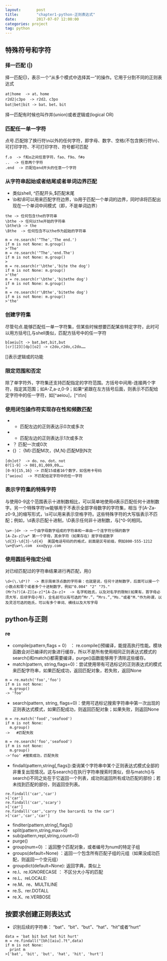 ```yaml
---
layout:       post
title:        "chapter1-python-正则表达式"
date:         2017-07-07 12:00:00
categories: project
tag: python
---
```


## 特殊符号和字符

### 择一匹配 (|)
择一匹配(|)，表示一个“从多个模式中选择其一”的操作。它用于分割不同的正则表达式
```
at|home  -> at、home
r2d2|c3po  -> r2d2、c3po
bat|bet|bit -> bat、bet、bit
```
择一匹配有时候也叫作并(union)或者逻辑或(logical OR)

### 匹配任一单一字符
点号.匹配除了换行符\n以外的任何字符，即字母、数字、空格(不包含换行符\n)、可打印字符、不可打印字符、符号都可匹配
```
f.o  -> f和o之间任意字符，fao、f9o、f#o
..  -> 任意两个字符
.end  -> 匹配在end开头的任意一个字符
```
### 从字符串起始或者结尾或者单词边界匹配
+ 类似shell, ^匹配开头,$匹配末尾
+ \b和\B可以用来匹配字符边界，\b用于匹配一个单词的边界，同时\B将匹配出现在一个单词中间模式（即，不是单词边界）
```
the -> 任何包含the的字符串
\bthe -> 任何以the开始的字符串
\bthe\b -> the
\Bthe  -> 任何包含不以the作为起始的字符串
```
```
m = re.search('^The','The end.')
if m is not None: m.group()
>'The'
m = re.search('^The','end.The')
if m is not None: m.group()
>
m = re.search(r'\bthe','bite the dog')
if m is not None: m.group()
>'the'
m = re.search(r'\bthe','bitethe dog')
if m is not None: m.group()
>
m = re.search(r'\Bthe','bitethe dog')
if m is not None: m.group()
>'the'
```

### 创建字符集
尽管句点.能够匹配任一单一字符集，但某些时候想要匹配某些特定字符，此时可以用方括号[],与shell类似，匹配方括号中的任一字符
```
b[aeiu]t -> bat,bet,bit,but
[cr][23][dp][o2] -> c2do,r2do,c2do……
```
[]表示逻辑或的功能

### 限定范围和否定
除了单字符外，字符集还支持匹配指定的字符范围。方括号中间用-连接两个字符，指定其范围；如A-Z,a-z,0-9；如果^紧跟在左方括号后面，则表示不匹配给定字符中的任一字符，如[^aeiou]，[^\t\n]
### 使用闭包操作符实现存在性和频数匹配
+ * 匹配左边的正则表达示0次或多次
+ + 匹配左边的正则表达示1次或多次
+ ？ 匹配一次或0次
+ {} ： {M}:匹配M次，{M,N}:匹配M到N次
```
[dn]ot?  -> do、no、dot、not
0?[1-9] -> 001,01,009,09……
[0-9]{15,16} -> 匹配15或者16个数字，如信用卡号码
[^aeiou]  -> 不匹配给定字符中的任一字符
```
### 表示字符集的特殊字符
与使用0-9这个范围表示十进制数相比，可以简单地使用d表示匹配任何十进制数字。另一个特殊字符\w能够用于不表示全部字母数字的字符集，相当 于[A-Za-z0-9_]的缩写形式，\s可以用来表示空格字符。这些特殊字符的大写版表示不匹配；例如，\d表示匹配十进制，\D表示任何非十进制数，与[^0-9]相同。
```
\w+-|d+ -> 一个由字母数字组成的字符串和一串由一个连字符分隔的数字
[A-Za-z]\w* 第一个字母，其余字符（如果存在）是字母或数字
\d{3}-\d{3}-\d{4}  美国电话号码的的格式，前面是区号前缀，例如800-555-1212
\w+@\w+\.com  xxx@yyy.com
```
### 使用圆括号指定分组
对已经匹配过的字符串结果进行再匹配，用()
```
\d+(\.\d*)?  -> 表示简单浮点数的字符串：也就是说，任何十进制数字，后面可以接一个小数点和零个或者多个十进制数字，例如"0.004" "2" "75."
(Mr?s?)[A-Z][a-z]*[A-Za-z]+  -> 名字和姓氏，以及对名字的限制(如果有，首字母必须大写，后续字母小写)，全名前可以有可选的“Mr.”，“Mrs.”,"Ms."或者"M."作为称谓，以及灵活可选的姓氏，可以有多个单词、横线以及大写字母
```

## python与正则

### re
+ compile(pattern,flags = 0） ： re.compile()预编译，能提高执行性能。模块函数会对已编译的对象进行缓存，所以不是所有使用相同正则表达式模式的search()和match()都需要编译，purge()函数能够用于清除这些缓存。
+ match(pattern, string,flags=0)：尝试使用带有可选标记的正则表达式的模式来匹配字符串，如果匹配成功，返回匹配对象，若失败，返回None
```
m = re.match('foo','foo')
if m is not None:
  m.group()
-> 'foo'
```
+ search(pattern, string, flags=0)：使用可选标记搜索字符串中第一次出现的正则表达式模式，如果匹配成功，则返回匹配对象；如果失败，则返回None
```
m = re.match('food','seafood')
if m is not None:
  m.group()
->   #匹配失败
```
```
m = re.search('foo','seafood')
if m is not None:
  m.group()
->'foo' #搜索成功，匹配失败
```
+ findall(pattern,string[,flags]):查询某个字符串中某个正则表达式模式全部的非重复出现情况。这与search()在执行字符串搜索时类似，但与match()与search()不同之处在于它返回一个列表，成功则返回所有成功匹配的部份；若未找到匹配的部份，则返回空列表。
```
re.findall('car','car')
>['car']
re.findall('car','scary')
>['car']
re.findall('car','carry the barcardi to the car')
>['car','car','car']
```
+ finditer(pattern,string[,flags])
+ split(pattern,string,max=0)
+ sub(pattern,repl,string,count=0)
+ purge()
+ group(num=0) ：返回整个匹配对象，或者编号为num的特定子组
+ groups(default=None) ：返回一个包含所有匹配子组的元组（如果没成功匹配，则返回一个空元组）
+ groupdict(default=None): 返回字典，类似上
+ re.I、re.IGNORECASE ： 不区分大小写的匹配
+ re.L、reLOCALE:
+ re.M、re、MULTILINE
+ re.S、rer.DOTALL
+ re.X、re.VERBOSE

## 按要求创建正则表达式
+ 识别后续的字符串： “bat”、“bit”、“but”、“hat”、“hit”或者“hurt”
```
data = 'bat bit but hat hit hurt'
m = re.findall("[bh][aiu].?t",data)
if m is not None:
  print m
>['bat', 'bit', 'but', 'hat', 'hit', 'hurt']
```

